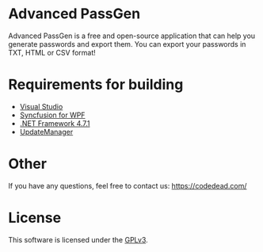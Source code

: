 # Advanced PassGen

Advanced PassGen is a free and open-source application that can help you generate passwords and export them.
You can export your passwords in TXT, HTML or CSV format!

# Requirements for building
* [Visual Studio](https://visualstudio.com)
* [Syncfusion for WPF](https://syncfusion.com/)
* [.NET Framework 4.7.1](https://www.microsoft.com/en-us/download/details.aspx?id=56116)
* [UpdateManager](https://github.com/CodeDead/UpdateManager)

# Other
If you have any questions, feel free to contact us:
https://codedead.com/

# License
This software is licensed under the [GPLv3](https://codedead.com/Software/Advanced%20PassGen/gpl.pdf).
